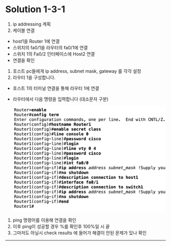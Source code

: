 # Solution 1-3-1
1. ip addressing 계획
2. 케이블 연결
- host1을 Router 1에 연결
- 스위치의 fa0/1을 라우터의 fa0/1에 연결
- 스위치 1의 Fa0/2 인터페이스에 Host2 연결
- 연결을 확인
1. 호스트 pc들에게 ip address, subnet mask, gateway 를 각각 설정
2. 라우터 1을 구성합니다.
- 호스트 1의 터미널 연결을 통해 라우터 1에 연결
- 라우터에서 다음 명령을 입력합니다 (대소문자 구분)

    <img src="./image/solution1.png" alt="Alt123" width="600">

1. ping 명령어를 이용해 연결을 확인
2. 이후 ping이 성공할 경우 %를 확인후 100%일 시 끝
3. 그마저도 아닐시 check results 에 들어가 해결이 안된 문제가 있나 확인

---